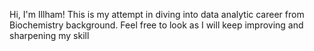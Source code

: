 Hi, I'm Illham! This is my attempt in diving into data analytic career from Biochemistry background. Feel free to look as I will keep improving and sharpening my skill
